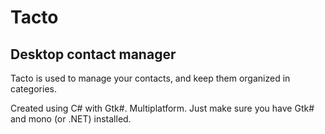 Tacto
=====

Desktop contact manager
-----------------------

Tacto is used to manage your contacts, and keep them organized in categories.

Created using C# with Gtk#.
Multiplatform. Just make sure you have Gtk# and mono (or .NET) installed. 
